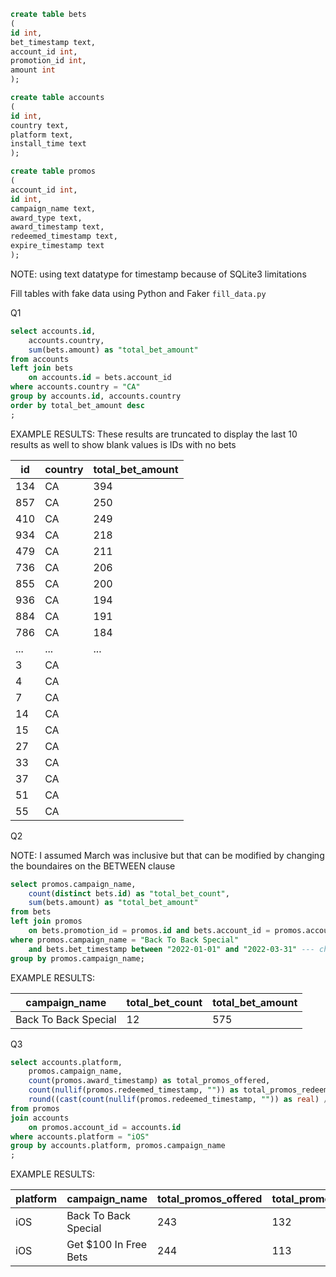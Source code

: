 ```SQL
create table bets
(
id int,
bet_timestamp text,
account_id int,
promotion_id int,
amount int
);
```

```SQL
create table accounts
(
id int,
country text,
platform text,
install_time text
);
```

```SQL
create table promos
(
account_id int,
id int,
campaign_name text,
award_type text,
award_timestamp text,
redeemed_timestamp text,
expire_timestamp text
);
```

NOTE: using text datatype for timestamp because of SQLite3 limitations


Fill tables with fake data using Python and Faker
`fill_data.py`


Q1

```SQL
select accounts.id, 
    accounts.country, 
    sum(bets.amount) as "total_bet_amount"
from accounts
left join bets
    on accounts.id = bets.account_id
where accounts.country = "CA"
group by accounts.id, accounts.country
order by total_bet_amount desc
;
```

EXAMPLE RESULTS:  These results are truncated to display the last 10 results as well to show blank values is IDs with no bets

id|country|total_bet_amount
---|---|---
134|CA|394
857|CA|250
410|CA|249
934|CA|218
479|CA|211
736|CA|206
855|CA|200
936|CA|194
884|CA|191
786|CA|184
...|...|...
3|CA|
4|CA|
7|CA|
14|CA|
15|CA|
27|CA|
33|CA|
37|CA|
51|CA|
55|CA|


Q2

NOTE: I assumed March was inclusive but that can be modified by changing the boundaires on the BETWEEN clause

```SQL
select promos.campaign_name, 
    count(distinct bets.id) as "total_bet_count", 
    sum(bets.amount) as "total_bet_amount"
from bets
left join promos
    on bets.promotion_id = promos.id and bets.account_id = promos.account_id
where promos.campaign_name = "Back To Back Special"
    and bets.bet_timestamp between "2022-01-01" and "2022-03-31" --- change here if march excluded
group by promos.campaign_name;
```

EXAMPLE RESULTS:

campaign_name|total_bet_count|total_bet_amount
---|---|---
Back To Back Special|12|575


Q3

```SQL
select accounts.platform,
    promos.campaign_name,
    count(promos.award_timestamp) as total_promos_offered,
    count(nullif(promos.redeemed_timestamp, "")) as total_promos_redeemed, --- counts all non null
    round((cast(count(nullif(promos.redeemed_timestamp, "")) as real) / cast(count(promos.award_timestamp) as real)), 2) as redeemed
from promos
join accounts
    on promos.account_id = accounts.id
where accounts.platform = "iOS"
group by accounts.platform, promos.campaign_name
;
```

EXAMPLE RESULTS:

platform|campaign_name|total_promos_offered|total_promos_redeemed|redeemed_rate
---|---|---|---|---
iOS|Back To Back Special|243|132|0.54
iOS|Get $100 In Free Bets|244|113|0.46

